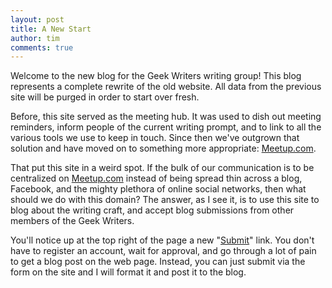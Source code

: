 ```yaml
---
layout: post
title: A New Start
author: tim
comments: true
---
```

Welcome to the new blog for the Geek Writers writing group! This blog represents a complete rewrite of the old website. All data from the previous site will be purged in order to start over fresh.

Before, this site served as the meeting hub. It was used to dish out meeting reminders, inform people of the current writing prompt, and to link to all the various tools we use to keep in touch. Since then we've outgrown that solution and have moved on to something more appropriate: [Meetup.com](http://www.meetup.com/geekwriters).

That put this site in a weird spot. If the bulk of our communication is to be centralized on [Meetup.com](http://www.meetup.com/geekwriters) instead of being spread thin across a blog, Facebook, and the mighty plethora of online social networks, then what should we do with this domain? The answer, as I see it, is to use this site to blog about the writing craft, and accept blog submissions from other members of the Geek Writers.

You'll notice up at the top right of the page a new "[Submit](http://www.geekwriters.net/submit.html)" link. You don't have to register an account, wait for approval, and go through a lot of pain to get a blog post on the web page. Instead, you can just submit via the form on the site and I will format it and post it to the blog.